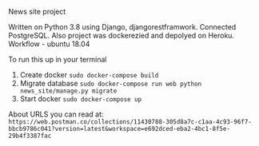 News site project

Written on Python 3.8 using Django,
djangorestframwork. Connected PostgreSQL.
Also project was dockerezied and depolyed on
Heroku. Workflow - ubuntu 18.04

To run this up in your terminal
1. Create docker
`sudo docker-compose build`
2. Migrate database `sudo docker-compose run web python news_site/manage.py migrate
`
3. Start docker `sudo docker-compose up`

About URLS you can read at: `https://web.postman.co/collections/11430788-305d8a7c-c1aa-4c93-96f7-bbcb9786c041?version=latest&workspace=e692dced-eba2-4bc1-8f5e-29b4f3387fac`
